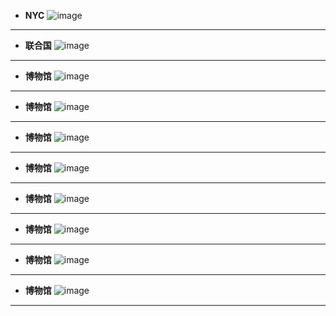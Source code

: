 - **NYC**
![image](https://github.com/YurongChen1998/YurongChen1998.github.io/blob/gh-pages/img/Photo/NewYork/P1110119.JPG)
---
- **联合国**
![image](https://github.com/YurongChen1998/YurongChen1998.github.io/blob/gh-pages/img/Photo/NewYork/P1110121.JPG)
---
- **博物馆**
![image](https://github.com/YurongChen1998/YurongChen1998.github.io/blob/gh-pages/img/Photo/NewYork/P1110131.JPG)
---
- **博物馆**
![image](https://github.com/YurongChen1998/YurongChen1998.github.io/blob/gh-pages/img/Photo/NewYork/P1110135.JPG)
---
- **博物馆**
![image](https://github.com/YurongChen1998/YurongChen1998.github.io/blob/gh-pages/img/Photo/NewYork/P1110138.JPG)
---
- **博物馆**
![image](https://github.com/YurongChen1998/YurongChen1998.github.io/blob/gh-pages/img/Photo/NewYork/P1110163.JPG)
---
- **博物馆**
![image](https://github.com/YurongChen1998/YurongChen1998.github.io/blob/gh-pages/img/Photo/NewYork/P1110165.JPG)
---
- **博物馆**
![image](https://github.com/YurongChen1998/YurongChen1998.github.io/blob/gh-pages/img/Photo/NewYork/P1110229.JPG)
---
- **博物馆**
![image](https://github.com/YurongChen1998/YurongChen1998.github.io/blob/gh-pages/img/Photo/NewYork/P1110238.JPG)
---
- **博物馆**
![image](https://github.com/YurongChen1998/YurongChen1998.github.io/blob/gh-pages/img/Photo/NewYork/P1110131.JPG)
---
